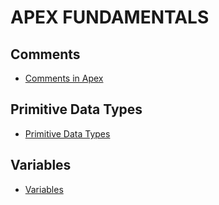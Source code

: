 # APEX FUNDAMENTALS

## Comments
- [Comments in Apex](https://developer.salesforce.com/docs/atlas.en-us.apexcode.meta/apexcode/langCon_apex_expressions_comments.htm)

## Primitive Data Types
- [Primitive Data Types](https://developer.salesforce.com/docs/atlas.en-us.apexcode.meta/apexcode/langCon_apex_primitives.htm)

## Variables
- [Variables](https://developer.salesforce.com/docs/atlas.en-us.apexcode.meta/apexcode/langCon_apex_variables.htm)